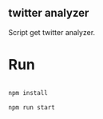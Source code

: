 ## twitter analyzer

Script get twitter analyzer.

# Run

```javascript

npm install

npm run start

```
